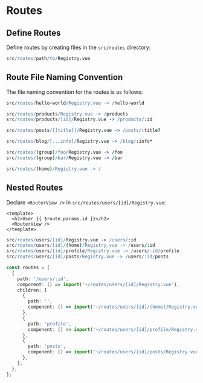 # Routes

## Define Routes

Define routes by creating files in the `src/routes` directory:

```coffee
src/routes/path/to/Registry.vue
```

## Route File Naming Convention

The file naming convention for the routes is as follows:

```coffee
src/routes/hello-world/Registry.vue -> /hello-world

src/routes/products/Registry.vue -> /products
src/routes/products/[id]/Registry.vue -> /products/:id

src/routes/posts/[[title]]/Registry.vue -> /posts/:title?

src/routes/blog/[...info]/Registry.vue -> /blog/:info*

src/routes/(group)/foo/Registry.vue -> /foo
src/routes/(group)/bar/Registry.vue -> /bar

src/routes/(home)/Registry.vue -> /
```

## Nested Routes

Declare `<RouterView />` in `src/routes/users/[id]/Registry.vue`:

```vue
<template>
  <h2>User {{ $route.params.id }}</h2>
  <RouterView />
</template>
```

```coffee
src/routes/users/[id]/Registry.vue -> /users/:id
src/routes/users/[id]/(home)/Registry.vue -> /users/:id
src/routes/users/[id]/profile/Registry.vue -> /users/:id/profile
src/routes/users/[id]/posts/Registry.vue -> /users/:id/posts
```

```ts
const routes = [
  {
    path: '/users/:id',
    component: () => import('~/routes/users/[id]/Registry.vue'),
    children: [
      {
        path: '',
        component: () => import('~/routes/users/[id]/(home)/Registry.vue'),
      },
      {
        path: 'profile',
        component: () => import('~/routes/users/[id]/profile/Registry.vue'),
      },
      {
        path: 'posts',
        component: () => import('~/routes/users/[id]/posts/Registry.vue'),
      },
    ],
  },
];
```

